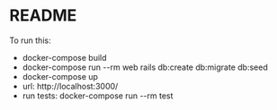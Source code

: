 # README

To run this:

* docker-compose build
* docker-compose run --rm web rails db:create db:migrate db:seed
* docker-compose up
* url: http://localhost:3000/
* run tests: docker-compose run --rm test
